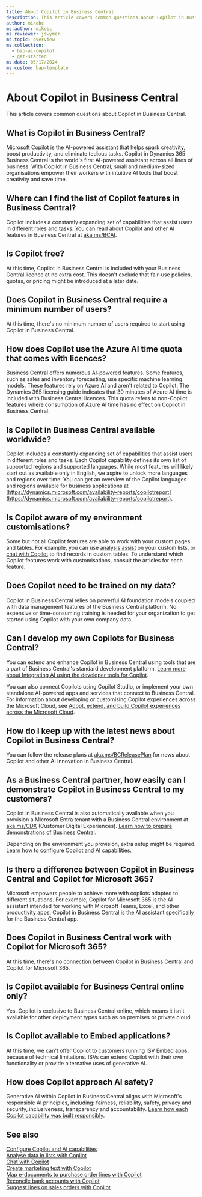 ```yaml
---
title: About Copilot in Business Central
description: This article covers common questions about Copilot in Business Central.
author: mikebc
ms.author: mikebc
ms.reviewer: jswymer
ms.topic: overview
ms.collection:
  - bap-ai-copilot
  - get-started
ms.date: 05/17/2024
ms.custom: bap-template
---
```


# About Copilot in Business Central

This article covers common questions about Copilot in Business Central.

## What is Copilot in Business Central?

Microsoft Copilot is the AI-powered assistant that helps spark creativity, boost productivity, and eliminate tedious tasks. Copilot in Dynamics 365 Business Central is the world's first AI-powered assistant across all lines of business. With Copilot in Business Central, small and medium-sized organisations empower their workers with intuitive AI tools that boost creativity and save time.

## Where can I find the list of Copilot features in Business Central?

Copilot includes a constantly expanding set of capabilities that assist users in different roles and tasks. You can read about Copilot and other AI features in Business Central at [aka.ms/BCAI](https://aka.ms/BCAI). 

## Is Copilot free?

At this time, Copilot in Business Central is included with your Business Central licence at no extra cost. This doesn't exclude that fair-use policies, quotas, or pricing might be introduced at a later date.

## Does Copilot in Business Central require a minimum number of users?

At this time, there's no minimum number of users required to start using Copilot in Business Central.

## How does Copilot use the Azure AI time quota that comes with licences?

Business Central offers numerous AI-powered features. Some features, such as sales and inventory forecasting, use specific machine learning models. These features rely on Azure AI and aren't related to Copilot. The Dynamics 365 licensing guide indicates that 30 minutes of Azure AI time is included with Business Central licences. This quota refers to non-Copilot features where consumption of Azure AI time has no effect on Copilot in Business Central.

## Is Copilot in Business Central available worldwide? 

Copilot includes a constantly expanding set of capabilities that assist users in different roles and tasks. Each Copilot capability defines its own list of supported regions and supported languages. While most features will likely start out as available only in English, we aspire to unlock more languages and regions over time. You can get an overview of the Copilot languages and regions available for business applications at [https://dynamics.microsoft.com/availability-reports/copilotreport](https://dynamics.microsoft.com/availability-reports/copilotreport).

## Is Copilot aware of my environment customisations?

Some but not all Copilot features are able to work with your custom pages and tables. For example, you can use [analysis assist](analysis-assist.md) on your custom lists, or [chat with Copilot](chat-with-copilot.md) to find records in custom tables. To understand which Copilot features work with customisations, consult the articles for each feature.

## Does Copilot need to be trained on my data?

Copilot in Business Central relies on powerful AI foundation models coupled with data management features of the Business Central platform. No expensive or time-consuming training is needed for your organization to get started using Copilot with your own company data.

## Can I develop my own Copilots for Business Central?

You can extend and enhance Copilot in Business Central using tools that are a part of Business Central's standard development platform. [Learn more about Integrating AI using the developer tools for Copilot](/dynamics365/business-central/dev-itpro/developer/ai-integration-landing-page).

You can also connect Copilots using Copilot Studio, or implement your own standalone AI-powered apps and services that connect to Business Central. For information about developing or customising Copilot experiences across the Microsoft Cloud, see [Adopt, extend, and build Copilot experiences across the Microsoft Cloud](/microsoft-cloud/dev/copilot/overview).

## How do I keep up with the latest news about Copilot in Business Central? 

You can follow the release plans at [aka.ms/BCReleasePlan](https://aka.ms/BCReleasePlan) for news about Copilot and other AI innovation in Business Central.

## As a Business Central partner, how easily can I demonstrate Copilot in Business Central to my customers?

Copilot in Business Central is also automatically available when you provision a Microsoft Entra tenant with a Business Central environment at [aka.ms/CDX](https://aka.ms/CDX) (Customer Digital Experiences). [Learn how to prepare demonstrations of Business Central](/dynamics365/business-central/dev-itpro/administration/demo-environment).  

Depending on the environment you provision, extra setup might be required. [Learn how to configure Copilot and AI capabilities](/dynamics365/business-central/enable-ai).

## Is there a difference between Copilot in Business Central and Copilot for Microsoft 365?

Microsoft empowers people to achieve more with copilots adapted to different situations. For example, Copilot for Microsoft 365 is the AI assistant intended for working with Microsoft Teams, Excel, and other productivity apps. Copilot in Business Central is the AI assistant specifically for the Business Central app.

## Does Copilot in Business Central work with Copilot for Microsoft 365?

At this time, there's no connection between Copilot in Business Central and Copilot for Microsoft 365.

## Is Copilot available for Business Central online only? 

Yes. Copilot is exclusive to Business Central online, which means it isn't available for other deployment types such as on premises or private cloud.

## Is Copilot available to Embed applications? 

At this time, we can't offer Copilot to customers running ISV Embed apps, because of technical limitations. ISVs can extend Copilot with their own functionality or provide alternative uses of generative AI.

## How does Copilot approach AI safety? 

Generative AI within Copilot in Business Central aligns with Microsoft's responsible AI principles, including: fairness, reliability, safety, privacy and security, inclusiveness, transparency and accountability. [Learn how each Copilot capability was built responsibly](responsible-ai-overview.md).

## See also

[Configure Copilot and AI capabilities](enable-ai.md)  
[Analyse data in lists with Copilot](analysis-assist.md)  
[Chat with Copilot](chat-with-copilot.md)  
[Create marketing text with Copilot](item-marketing-text.md)  
[Map e-documents to purchase order lines with Copilot](map-edocuments-with-copilot.md)  
[Reconcile bank accounts with Copilot](bank-reconciliation-with-copilot.md)  
[Suggest lines on sales orders with Copilot](sales-suggest-sales-lines-with-copilot.md)  